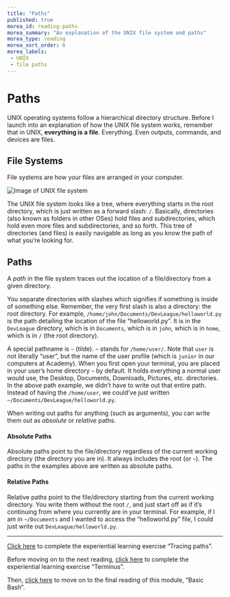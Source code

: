 ```yaml
---
title: "Paths"
published: true
morea_id: reading-paths
morea_summary: "An explanation of the UNIX file system and paths"
morea_type: reading
morea_sort_order: 6
morea_labels:
 - UNIX
 - file paths
---
```


# Paths

UNIX operating systems follow a hierarchical directory structure. Before I launch into an explanation of how the UNIX file system works, remember that in UNIX, **everything is a file**. Everything. Even outputs, commands, and devices are files. 

## File Systems

File systems are how your files are arranged in your computer.

![Image of UNIX file system](http://faculty.salina.k-state.edu/tim/unix_sg/_images/Unix_file_sys.png)

The UNIX file system looks like a tree, where everything starts in the root directory, which is just written as a forward slash: `/`. Basically, directories (also known as folders in other OSes) hold files and subdirectories, which hold even more files and subdirectories, and so forth. This tree of directories (and files) is easily navigable as long as you know the path of what you’re looking for.

## Paths

A *path* in the file system traces out the location of a file/directory from a given directory.

You separate directories with slashes which signifies if something is inside of something else. Remember, the very first slash is also a directory: the root directory. For example, `/home/john/Documents/DevLeague/helloworld.py` is the path detailing the location of the file “helloworld.py”. It is in the `DevLeague` directory, which is in `Documents`, which is in `john`, which is in `home`, which is in `/` (the root directory).

A special pathname is `~` (tilde). `~` stands for `/home/user/`. Note that `user` is not literally “user”, but the name of the user profile (which is `junior` in our computers at Academy). When you first open your terminal, you are placed in your user’s home directory `~` by default. It holds everything a normal user would use, the Desktop, Documents, Downloads, Pictures, etc. directories. In the above path example, we didn’t have to write out that entire path. Instead of having the `/home/user`, we could’ve just written `~/Documents/DevLeague/helloworld.py`. 

When writing out paths for anything (such as arguments), you can write them out as *absolute* or *relative* paths.

#### Absolute Paths

Absolute paths point to the file/directory regardless of the current working directory (the directory you are in). It always includes the root (or `~`). The paths in the examples above are written as absolute paths.

#### Relative Paths

Relative paths point to the file/directory starting from the current working directory. You write them without the root `/`, and just start off as if it’s continuing from where you currently are in your terminal. For example, if I am in `~/Documents` and I wanted to access the “helloworld.py” file, I could just write out `DevLeague/helloworld.py`.

---

[Click here](https://junior-devleague.github.io/JDLA-Web-Development/morea/2_Intro_to_Command_Line/experience-paths.html) to complete the experiential learning exercise “Tracing paths”.

Before moving on to the next reading, [click here](https://junior-devleague.github.io/JDLA-Web-Development/morea/2_Intro_to_Command_Line/experience-terminus.html) to complete the experiential learning exercise “Terminus”.

Then, [click here](https://junior-devleague.github.io/JDLA-Web-Development/morea/2_Intro_to_Command_Line/reading-basic-bash.html) to move on to the final reading of this module, “Basic Bash”.

